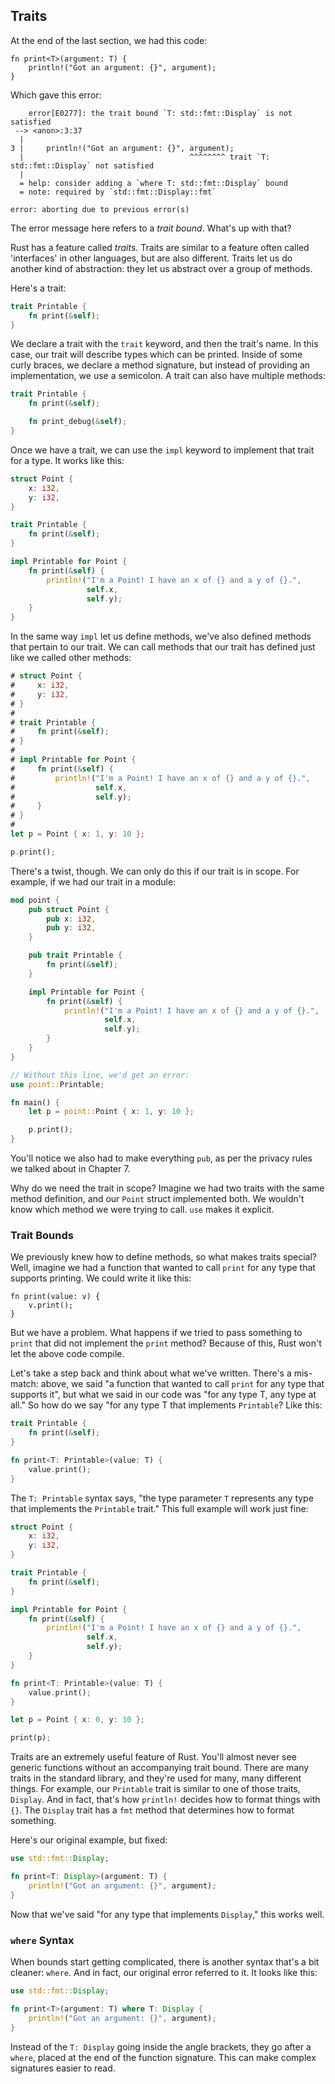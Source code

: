 ## Traits

At the end of the last section, we had this code:

```rust,ignore
fn print<T>(argument: T) {
    println!("Got an argument: {}", argument);
}
```

Which gave this error:

```text
	error[E0277]: the trait bound `T: std::fmt::Display` is not satisfied
 --> <anon>:3:37
  |
3 |     println!("Got an argument: {}", argument);
  |                                     ^^^^^^^^ trait `T: std::fmt::Display` not satisfied
  |
  = help: consider adding a `where T: std::fmt::Display` bound
  = note: required by `std::fmt::Display::fmt`

error: aborting due to previous error(s)
```

The error message here refers to a *trait bound*. What's up with that?

Rust has a feature called *traits*. Traits are similar to a feature often
called 'interfaces' in other languages, but are also different. Traits let us
do another kind of abstraction: they let us abstract over a group of methods.

Here's a trait:

```rust
trait Printable {
    fn print(&self);
}
```

We declare a trait with the `trait` keyword, and then the trait's name. In this
case, our trait will describe types which can be printed. Inside of some curly
braces, we declare a method signature, but instead of providing an
implementation, we use a semicolon. A trait can also have multiple methods:

```rust
trait Printable {
    fn print(&self);

    fn print_debug(&self);
}
```

Once we have a trait, we can use the `impl` keyword to implement that trait
for a type. It works like this:

```rust
struct Point {
    x: i32,
    y: i32,
}

trait Printable {
    fn print(&self);
}

impl Printable for Point {
    fn print(&self) {
        println!("I'm a Point! I have an x of {} and a y of {}.",
                 self.x,
                 self.y);
    }
}
```

In the same way `impl` let us define methods, we've also defined methods that
pertain to our trait. We can call methods that our trait has defined just like
we called other methods:

```rust
# struct Point {
#     x: i32,
#     y: i32,
# }
#
# trait Printable {
#     fn print(&self);
# }
#
# impl Printable for Point {
#     fn print(&self) {
#         println!("I'm a Point! I have an x of {} and a y of {}.",
#                  self.x,
#                  self.y);
#     }
# }
#
let p = Point { x: 1, y: 10 };

p.print();
```

There's a twist, though. We can only do this if our trait is in scope. For
example, if we had our trait in a module:

```rust
mod point {
    pub struct Point {
        pub x: i32,
        pub y: i32,
    }

    pub trait Printable {
        fn print(&self);
    }

    impl Printable for Point {
        fn print(&self) {
            println!("I'm a Point! I have an x of {} and a y of {}.",
                     self.x,
                     self.y);
        }
    }
}

// Without this line, we'd get an error:
use point::Printable;

fn main() {
    let p = point::Point { x: 1, y: 10 };

    p.print();
}
```

You'll notice we also had to make everything `pub`, as per the privacy rules we
talked about in Chapter 7.

Why do we need the trait in scope? Imagine we had two traits with the same
method definition, and our `Point` struct implemented both. We wouldn't know
which method we were trying to call. `use` makes it explicit.

### Trait Bounds

We previously knew how to define methods, so what makes traits special? Well,
imagine we had a function that wanted to call `print` for any type that supports
printing. We could write it like this:

```rust,ignore
fn print(value: v) {
    v.print();
}
```

But we have a problem. What happens if we tried to pass something to `print`
that did not implement the `print` method? Because of this, Rust won't let the
above code compile.

Let's take a step back and think about what we've written. There's a mis-match:
above, we said "a function that wanted to call `print` for any type that
supports it", but what we said in our code was "for any type T, any type at
all." So how do we say "for any type T that implements `Printable`? Like this:

```rust
trait Printable {
    fn print(&self);
}

fn print<T: Printable>(value: T) {
    value.print();
}
```

The `T: Printable` syntax says, "the type parameter `T` represents any type
that implements the `Printable` trait." This full example will work just
fine:

```rust
struct Point {
    x: i32,
    y: i32,
}

trait Printable {
    fn print(&self);
}

impl Printable for Point {
    fn print(&self) {
        println!("I'm a Point! I have an x of {} and a y of {}.",
                 self.x,
                 self.y);
    }
}

fn print<T: Printable>(value: T) {
    value.print();
}

let p = Point { x: 0, y: 10 };

print(p);
```

Traits are an extremely useful feature of Rust. You'll almost never see generic
functions without an accompanying trait bound. There are many traits in the
standard library, and they're used for many, many different things. For
example, our `Printable` trait is similar to one of those traits, `Display`.
And in fact, that's how `println!` decides how to format things with `{}`. The
`Display` trait has a `fmt` method that determines how to format something.

Here's our original example, but fixed:

```rust
use std::fmt::Display;

fn print<T: Display>(argument: T) {
    println!("Got an argument: {}", argument);
}
```

Now that we've said "for any type that implements `Display`," this works well.

### `where` Syntax

When bounds start getting complicated, there is another syntax that's a bit
cleaner: `where`. And in fact, our original error referred to it. It looks
like this:

```rust
use std::fmt::Display;

fn print<T>(argument: T) where T: Display {
    println!("Got an argument: {}", argument);
}
```

Instead of the `T: Display` going inside the angle brackets, they go after a
`where`, placed at the end of the function signature. This can make complex
signatures easier to read.
